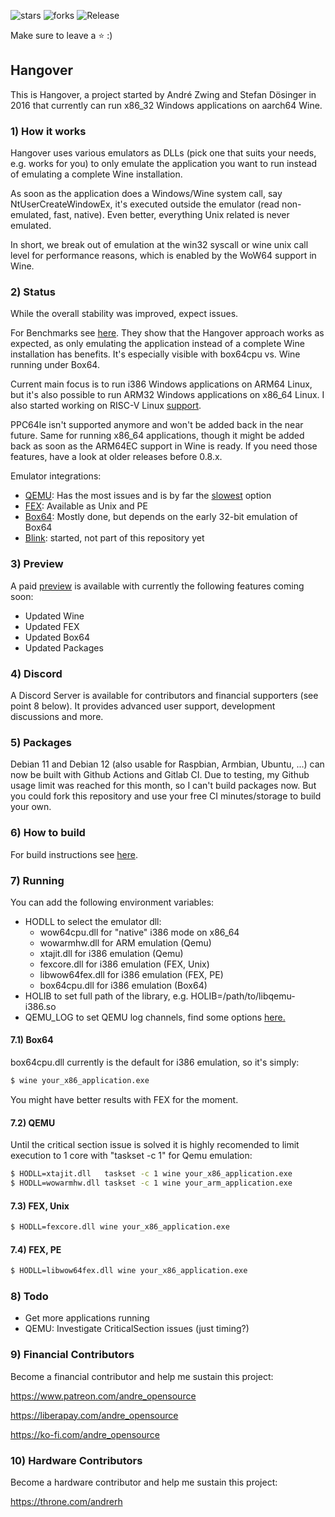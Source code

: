 ![stars](https://img.shields.io/github/stars/AndreRH/hangover)
![forks](https://img.shields.io/github/forks/AndreRH/hangover)
![Release](https://img.shields.io/github/v/release/AndreRH/hangover?color=green&include_prereleases)

Make sure to leave a :star: :)

## Hangover
This is Hangover, a project started by André Zwing and Stefan Dösinger in 2016 that currently can
run x86_32 Windows applications on aarch64 Wine.

### 1) How it works
Hangover uses various emulators as DLLs (pick one that suits your needs, e.g. works for you) to only emulate the application you want to run instead of emulating a complete Wine installation.

As soon as the application does a Windows/Wine system call, say NtUserCreateWindowEx, it's executed outside the emulator (read non-emulated, fast, native). Even better, everything Unix related is never emulated.

In short, we break out of emulation at the win32 syscall or wine unix call level for performance reasons, which is enabled by the WoW64 support in Wine.

### 2) Status
While the overall stability was improved, expect issues.

For Benchmarks see [here](benchmarks/readme.md). They show that the Hangover approach works as expected, as only emulating the application instead of a complete Wine installation has benefits. It's especially visible with box64cpu vs. Wine running under Box64.

Current main focus is to run i386 Windows applications on ARM64 Linux, but it's also possible to run ARM32 Windows applications on x86_64 Linux. I also started working on RISC-V Linux [support](https://www.patreon.com/posts/risc-v-91365090).

PPC64le isn't supported anymore and won't be added back in the near future.
Same for running x86_64 applications, though it might be added back as soon as the ARM64EC support in Wine is ready.
If you need those features, have a look at older releases before 0.8.x.

Emulator integrations:

- [QEMU](https://gitlab.com/qemu-project/qemu): Has the most issues and is by far the [slowest](https://github.com/AndreRH/hangover/tree/master/benchmarks) option
- [FEX](https://github.com/FEX-Emu/FEX): Available as Unix and PE
- [Box64](https://github.com/ptitSeb/box64/): Mostly done, but depends on the early 32-bit emulation of Box64
- [Blink](https://github.com/jart/blink): started, not part of this repository yet

### 3) Preview
A paid [preview](https://www.patreon.com/posts/previews-82611984) is available with currently the following features coming soon:

- Updated Wine
- Updated FEX
- Updated Box64
- Updated Packages

### 4) Discord
A Discord Server is available for contributors and financial supporters (see point 8 below).
It provides advanced user support, development discussions and more.

### 5) Packages
Debian 11 and Debian 12 (also usable for Raspbian, Armbian, Ubuntu, ...) can now be built with Github Actions and Gitlab CI.
Due to testing, my Github usage limit was reached for this month, so I can't build packages now. But you could fork this repository and
use your free CI minutes/storage to build your own.

### 6) How to build
For build instructions see [here](docs/COMPILE.md).

### 7) Running
You can add the following environment variables:

* HODLL to select the emulator dll:
    * wow64cpu.dll for "native" i386 mode on x86_64
    * wowarmhw.dll for ARM emulation (Qemu)
    * xtajit.dll for i386 emulation (Qemu)
    * fexcore.dll for i386 emulation (FEX, Unix)
    * libwow64fex.dll for i386 emulation (FEX, PE)
    * box64cpu.dll for i386 emulation (Box64)
* HOLIB to set full path of the library, e.g. HOLIB=/path/to/libqemu-i386.so
* QEMU_LOG to set QEMU log channels, find some options [here.](https://github.com/AndreRH/qemu/blob/v5.2.0/util/log.c#L297)

#### 7.1) Box64
box64cpu.dll currently is the default for i386 emulation, so it's simply:

```bash
$ wine your_x86_application.exe
```

You might have better results with FEX for the moment.

#### 7.2) QEMU
Until the critical section issue is solved it is highly recomended to limit execution to 1 core with
"taskset -c 1" for Qemu emulation:

```bash
$ HODLL=xtajit.dll   taskset -c 1 wine your_x86_application.exe
$ HODLL=wowarmhw.dll taskset -c 1 wine your_arm_application.exe
```

#### 7.3) FEX, Unix
```bash
$ HODLL=fexcore.dll wine your_x86_application.exe
```

#### 7.4) FEX, PE
```bash
$ HODLL=libwow64fex.dll wine your_x86_application.exe
```

### 8) Todo

* Get more applications running
* QEMU: Investigate CriticalSection issues (just timing?)

### 9) Financial Contributors

Become a financial contributor and help me sustain this project:

https://www.patreon.com/andre_opensource

https://liberapay.com/andre_opensource

https://ko-fi.com/andre_opensource

### 10) Hardware Contributors

Become a hardware contributor and help me sustain this project:

https://throne.com/andrerh
